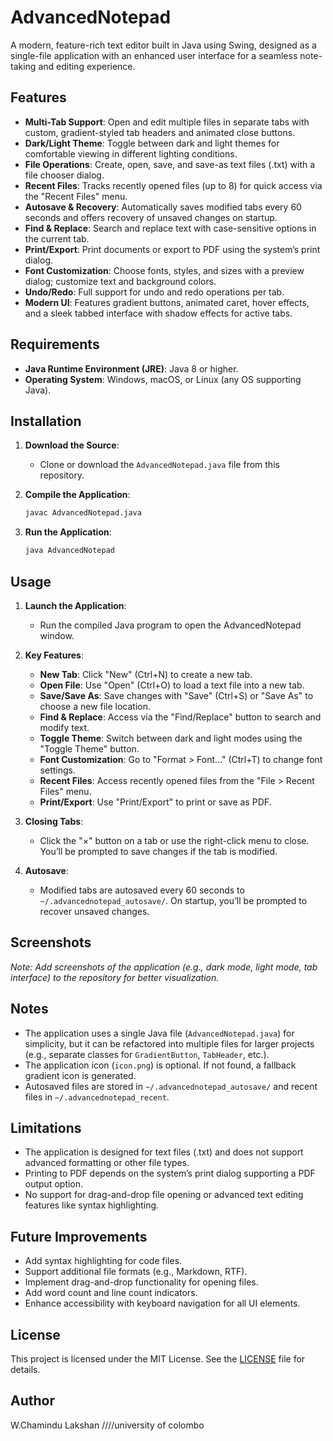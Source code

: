 # AdvancedNotepad

A modern, feature-rich text editor built in Java using Swing, designed as a single-file application with an enhanced user interface for a seamless note-taking and editing experience.

## Features

- **Multi-Tab Support**: Open and edit multiple files in separate tabs with custom, gradient-styled tab headers and animated close buttons.
- **Dark/Light Theme**: Toggle between dark and light themes for comfortable viewing in different lighting conditions.
- **File Operations**: Create, open, save, and save-as text files (.txt) with a file chooser dialog.
- **Recent Files**: Tracks recently opened files (up to 8) for quick access via the "Recent Files" menu.
- **Autosave & Recovery**: Automatically saves modified tabs every 60 seconds and offers recovery of unsaved changes on startup.
- **Find & Replace**: Search and replace text with case-sensitive options in the current tab.
- **Print/Export**: Print documents or export to PDF using the system’s print dialog.
- **Font Customization**: Choose fonts, styles, and sizes with a preview dialog; customize text and background colors.
- **Undo/Redo**: Full support for undo and redo operations per tab.
- **Modern UI**: Features gradient buttons, animated caret, hover effects, and a sleek tabbed interface with shadow effects for active tabs.

## Requirements

- **Java Runtime Environment (JRE)**: Java 8 or higher.
- **Operating System**: Windows, macOS, or Linux (any OS supporting Java).

## Installation

1. **Download the Source**:
   - Clone or download the `AdvancedNotepad.java` file from this repository.

2. **Compile the Application**:
   ```bash
   javac AdvancedNotepad.java
   ```

3. **Run the Application**:
   ```bash
   java AdvancedNotepad
   ```

## Usage

1. **Launch the Application**:
   - Run the compiled Java program to open the AdvancedNotepad window.

2. **Key Features**:
   - **New Tab**: Click "New" (Ctrl+N) to create a new tab.
   - **Open File**: Use "Open" (Ctrl+O) to load a text file into a new tab.
   - **Save/Save As**: Save changes with "Save" (Ctrl+S) or "Save As" to choose a new file location.
   - **Find & Replace**: Access via the "Find/Replace" button to search and modify text.
   - **Toggle Theme**: Switch between dark and light modes using the "Toggle Theme" button.
   - **Font Customization**: Go to "Format > Font..." (Ctrl+T) to change font settings.
   - **Recent Files**: Access recently opened files from the "File > Recent Files" menu.
   - **Print/Export**: Use "Print/Export" to print or save as PDF.

3. **Closing Tabs**:
   - Click the "×" button on a tab or use the right-click menu to close. You’ll be prompted to save changes if the tab is modified.

4. **Autosave**:
   - Modified tabs are autosaved every 60 seconds to `~/.advancednotepad_autosave/`. On startup, you’ll be prompted to recover unsaved changes.

## Screenshots

*Note: Add screenshots of the application (e.g., dark mode, light mode, tab interface) to the repository for better visualization.*

## Notes

- The application uses a single Java file (`AdvancedNotepad.java`) for simplicity, but it can be refactored into multiple files for larger projects (e.g., separate classes for `GradientButton`, `TabHeader`, etc.).
- The application icon (`icon.png`) is optional. If not found, a fallback gradient icon is generated.
- Autosaved files are stored in `~/.advancednotepad_autosave/` and recent files in `~/.advancednotepad_recent`.

## Limitations

- The application is designed for text files (.txt) and does not support advanced formatting or other file types.
- Printing to PDF depends on the system’s print dialog supporting a PDF output option.
- No support for drag-and-drop file opening or advanced text editing features like syntax highlighting.

## Future Improvements

- Add syntax highlighting for code files.
- Support additional file formats (e.g., Markdown, RTF).
- Implement drag-and-drop functionality for opening files.
- Add word count and line count indicators.
- Enhance accessibility with keyboard navigation for all UI elements.

## License

This project is licensed under the MIT License. See the [LICENSE](LICENSE) file for details.

## Author
W.Chamindu Lakshan 
////university of colombo
